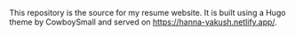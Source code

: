 This repository is the source for my resume website. It is built using a Hugo theme by CowboySmall and served on https://hanna-yakush.netlify.app/.